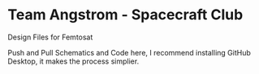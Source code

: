 # Team Angstrom - Spacecraft Club
Design Files for Femtosat

Push and Pull Schematics and Code here,
I recommend installing GitHub Desktop, it makes the process simplier.
